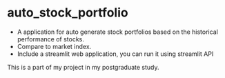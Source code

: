 # auto_stock_portfolio
- A application for auto generate stock portfolios based on the historical performance of stocks.
- Compare to market index.
- Include a streamlit web application, you can run it using streamlit API

This is a part of my project in my postgraduate study.
